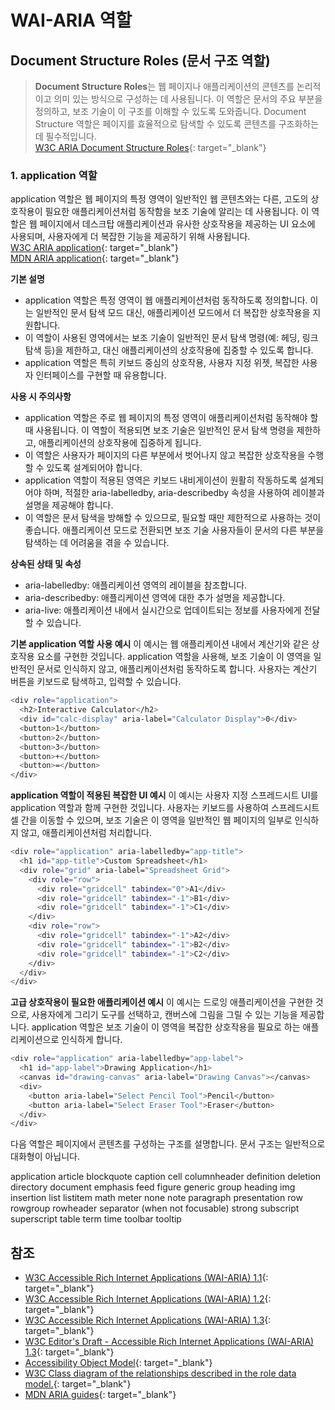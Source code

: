 # WAI-ARIA 역할

## Document Structure Roles (문서 구조 역할)
> **Document Structure Roles**는 웹 페이지나 애플리케이션의 콘텐츠를 논리적이고 의미 있는 방식으로 구성하는 데 사용됩니다. 이 역할은 문서의 주요 부분을 정의하고, 보조 기술이 이 구조를 이해할 수 있도록 도와줍니다. Document Structure 역할은 페이지를 효율적으로 탐색할 수 있도록 콘텐츠를 구조화하는 데 필수적입니다.   
[W3C ARIA Document Structure Roles](https://www.w3.org/TR/wai-aria-1.2/#document_structure_roles){: target="_blank"}   


### **1. application 역할**    
application 역할은 웹 페이지의 특정 영역이 일반적인 웹 콘텐츠와는 다른, 고도의 상호작용이 필요한 애플리케이션처럼 동작함을 보조 기술에 알리는 데 사용됩니다. 이 역할은 웹 페이지에서 데스크탑 애플리케이션과 유사한 상호작용을 제공하는 UI 요소에 사용되며, 사용자에게 더 복잡한 기능을 제공하기 위해 사용됩니다.   
[W3C ARIA application](https://www.w3.org/TR/wai-aria-1.2/#application){: target="_blank"}   
[MDN ARIA application](https://developer.mozilla.org/en-US/docs/Web/Accessibility/ARIA/Roles/application_role){: target="_blank"}   

**기본 설명**  
- application 역할은 특정 영역이 웹 애플리케이션처럼 동작하도록 정의합니다. 이는 일반적인 문서 탐색 모드 대신, 애플리케이션 모드에서 더 복잡한 상호작용을 지원합니다.    
- 이 역할이 사용된 영역에서는 보조 기술이 일반적인 문서 탐색 명령(예: 헤딩, 링크 탐색 등)을 제한하고, 대신 애플리케이션의 상호작용에 집중할 수 있도록 합니다.    
- application 역할은 특히 키보드 중심의 상호작용, 사용자 지정 위젯, 복잡한 사용자 인터페이스를 구현할 때 유용합니다.    

**사용 시 주의사항**   
- application 역할은 주로 웹 페이지의 특정 영역이 애플리케이션처럼 동작해야 할 때 사용됩니다. 이 역할이 적용되면 보조 기술은 일반적인 문서 탐색 명령을 제한하고, 애플리케이션의 상호작용에 집중하게 됩니다.   
- 이 역할은 사용자가 페이지의 다른 부분에서 벗어나지 않고 복잡한 상호작용을 수행할 수 있도록 설계되어야 합니다.
- application 역할이 적용된 영역은 키보드 내비게이션이 원활히 작동하도록 설계되어야 하며, 적절한 aria-labelledby, aria-describedby 속성을 사용하여 레이블과 설명을 제공해야 합니다.
- 이 역할은 문서 탐색을 방해할 수 있으므로, 필요할 때만 제한적으로 사용하는 것이 좋습니다. 애플리케이션 모드로 전환되면 보조 기술 사용자들이 문서의 다른 부분을 탐색하는 데 어려움을 겪을 수 있습니다.

**상속된 상태 및 속성**   
- aria-labelledby: 애플리케이션 영역의 레이블을 참조합니다.    
- aria-describedby: 애플리케이션 영역에 대한 추가 설명을 제공합니다.    
- aria-live: 애플리케이션 내에서 실시간으로 업데이트되는 정보를 사용자에게 전달할 수 있습니다.    


**기본 application 역할 사용 예시**
이 예시는 웹 애플리케이션 내에서 계산기와 같은 상호작용 요소를 구현한 것입니다. application 역할을 사용해, 보조 기술이 이 영역을 일반적인 문서로 인식하지 않고, 애플리케이션처럼 동작하도록 합니다. 사용자는 계산기 버튼을 키보드로 탐색하고, 입력할 수 있습니다.    
```sh
<div role="application">
  <h2>Interactive Calculator</h2>
  <div id="calc-display" aria-label="Calculator Display">0</div>
  <button>1</button>
  <button>2</button>
  <button>3</button>
  <button>+</button>
  <button>=</button>
</div>
```

**application 역할이 적용된 복잡한 UI 예시**
이 예시는 사용자 지정 스프레드시트 UI를 application 역할과 함께 구현한 것입니다. 사용자는 키보드를 사용하여 스프레드시트 셀 간을 이동할 수 있으며, 보조 기술은 이 영역을 일반적인 웹 페이지의 일부로 인식하지 않고, 애플리케이션처럼 처리합니다.    
```sh
<div role="application" aria-labelledby="app-title">
  <h1 id="app-title">Custom Spreadsheet</h1>
  <div role="grid" aria-label="Spreadsheet Grid">
    <div role="row">
      <div role="gridcell" tabindex="0">A1</div>
      <div role="gridcell" tabindex="-1">B1</div>
      <div role="gridcell" tabindex="-1">C1</div>
    </div>
    <div role="row">
      <div role="gridcell" tabindex="-1">A2</div>
      <div role="gridcell" tabindex="-1">B2</div>
      <div role="gridcell" tabindex="-1">C2</div>
    </div>
  </div>
</div>
```

**고급 상호작용이 필요한 애플리케이션 예시**
이 예시는 드로잉 애플리케이션을 구현한 것으로, 사용자에게 그리기 도구를 선택하고, 캔버스에 그림을 그릴 수 있는 기능을 제공합니다. application 역할은 보조 기술이 이 영역을 복잡한 상호작용을 필요로 하는 애플리케이션으로 인식하게 합니다.    
```sh
<div role="application" aria-labelledby="app-label">
  <h1 id="app-label">Drawing Application</h1>
  <canvas id="drawing-canvas" aria-label="Drawing Canvas"></canvas>
  <div>
    <button aria-label="Select Pencil Tool">Pencil</button>
    <button aria-label="Select Eraser Tool">Eraser</button>
  </div>
</div>
```


다음 역할은 페이지에서 콘텐츠를 구성하는 구조를 설명합니다. 문서 구조는 일반적으로 대화형이 아닙니다.

application
article
blockquote
caption
cell
columnheader
definition
deletion
directory
document
emphasis
feed
figure
generic
group
heading
img
insertion
list
listitem
math
meter
none
note
paragraph
presentation
row
rowgroup
rowheader
separator (when not focusable)
strong
subscript
superscript
table
term
time
toolbar
tooltip

## 참조
- [W3C Accessible Rich Internet Applications (WAI-ARIA) 1.1](https://www.w3.org/TR/wai-aria-1.1/){: target="_blank"}   
- [W3C Accessible Rich Internet Applications (WAI-ARIA) 1.2](https://www.w3.org/TR/wai-aria-1.2/){: target="_blank"}   
- [W3C Accessible Rich Internet Applications (WAI-ARIA) 1.3](https://www.w3.org/TR/wai-aria-1.3/){: target="_blank"}   
- [W3C Editor's Draft - Accessible Rich Internet Applications (WAI-ARIA) 1.3](https://w3c.github.io/aria/){: target="_blank"}   
- [Accessibility Object Model](https://wicg.github.io/aom/explainer.html){: target="_blank"}   
- [W3C Class diagram of the relationships described in the role data model.](https://www.w3.org/TR/wai-aria-1.1/img/rdf_model.svg){: target="_blank"}   
- [MDN ARIA guides](https://developer.mozilla.org/en-US/docs/Web/Accessibility/ARIA/ARIA_Guides){: target="_blank"}   
  